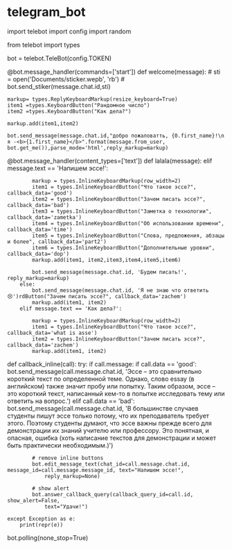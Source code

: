 # telegram_bot
import telebot
import config 
import random 

from telebot import types

bot = telebot.TeleBot(config.TOKEN)

@bot.message_handler(commands=['start'])
def welcome(message):
    # sti = open('Documents/sticker.wepb', 'rb')
    # bot.send_stiker(message.chat.id,sti)

    markup= types.ReplyKeyboardMarkup(resize_keyboard=True)
    item1 =types.KeyboardButton("Рандомное число")
    item2 =types.KeyboardButton("Как дела?")

    markup.add(item1,item2)

    bot.send_message(message.chat.id,"добро пожаловатть, {0.first_name}!\n я -<b>{1.first_name}</b>".format(message.from_user, bot.get_me()),parse_mode='html',reply_markup=markup)

@bot.message_handler(content_types=['text'])
def lalala(message):
    elif message.text == 'Напишем эссе!':
 
            markup = types.InlineKeyboardMarkup(row_width=2)
            item1 = types.InlineKeyboardButton("Что такое эссе?", callback_data='good')
            item2 = types.InlineKeyboardButton("Зачем писать эссе?", callback_data='bad')
            item3 = types.InlineKeyboardButton("Заметка о технологии", callback_data='zametka')
            item4 = types.InlineKeyboardButton("Об использовании времени", callback_data='time')
            item5 = types.InlineKeyboardButton("Слова, предложения, абзацы и более", callback_data='part2')
            item6 = types.InlineKeyboardButton("Дополнительные уровни", callback_data='dop')
            markup.add(item1, item2,item3,item4,item5,item6)
 
            bot.send_message(message.chat.id, 'Будем писать!', reply_markup=markup)
        else:
            bot.send_message(message.chat.id, 'Я не знаю что ответить 😢')rdButton("Зачем писать эссе?", callback_data='zachem')
            markup.add(item1, item2)
        elif message.text == 'Как дела?':

            markup = types.InlineKeyboardMarkup(row_width=2)
            item1 = types.InlineKeyboardButton("Что такое эссе?", callback_data='what is asse')
            item2 = types.InlineKeyboardButton("Зачем писать эссе?", callback_data='zachem')
            markup.add(item1, item2)

def callback_inline(call):
    try:
        if call.message:
            if call.data == 'good':
                bot.send_message(call.message.chat.id, 'Эссе – это сравнительно короткий текст по определенной теме. Однако, слово essay (в английском) также значит пробу или попытку. Таким образом, эссе – это короткий текст, написанный кем-то в попытке исследовать тему или ответить на вопрос.')
            elif call.data == 'bad':
                bot.send_message(call.message.chat.id, 'В большинстве случаев студенты пишут эссе только потому, что их преподаватель требует этого. Поэтому студенты думают, что эссе важны прежде всего для демонстрации их знаний учителю или профессору. Это понятная, и опасная, ошибка (хоть написание текстов для демонстрации и может быть практически необходимым.)')
 
            # remove inline buttons
            bot.edit_message_text(chat_id=call.message.chat.id, message_id=call.message.message_id, text="Напишем эссе!",
                reply_markup=None)
 
            # show alert
            bot.answer_callback_query(callback_query_id=call.id, show_alert=False,
                text="Удачи!")
 
    except Exception as e:
        print(repr(e))


bot.polling(none_stop=True)
